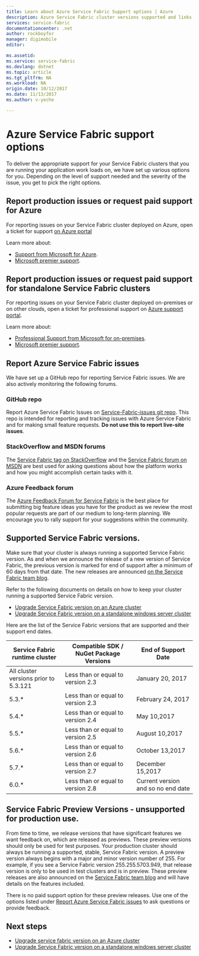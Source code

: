 ```yaml
---
title: Learn about Azure Service Fabric Support options | Azure
description: Azure Service Fabric cluster versions supported and links to file support tickets
services: service-fabric
documentationcenter: .net
author: rockboyfor
manager: digimobile
editor: 

ms.assetid: 
ms.service: service-fabric
ms.devlang: dotnet
ms.topic: article
ms.tgt_pltfrm: NA
ms.workload: NA
origin.date: 10/12/2017
ms.date: 11/13/2017
ms.author: v-yeche

---
```

# Azure Service Fabric support options

To deliver the appropriate support for your Service Fabric clusters that you are running your application work loads on, we have set up various options for you. Depending on the level of support needed and the severity of the issue, you get to pick the right options. 

<a name="getlivesitesupportonazure"></a>
## Report production issues or request paid support for Azure

For reporting issues on your Service Fabric cluster deployed on Azure, open a ticket for support [on Azure portal](https://www.azure.cn/support/support-ticket-form)
<!--Duplicated [Azure support portal](https://www.azure.cn/support/support-ticket-form).-->

Learn more about:

- [Support from Microsoft for Azure](https://www.azure.cn/support/plans/?b=16.44).
- [Microsoft premier support](https://support.microsoft.com/premier).

<a name="getlivesitesupportonprem"></a>
## Report production issues or request paid support for standalone Service Fabric clusters

For reporting issues on your Service Fabric cluster deployed on-premises or on other clouds, open a ticket for professional support on [Azure support portal](https://www.azure.cn/support/support-ticket-form).

Learn more about:

- [Professional Support from Microsoft for on-premises](https://support.microsoft.com/gp/offerprophone?wa=wsignin1.0).
- [Microsoft premier support](https://support.microsoft.com/premier).

<a name="getsupportonissues"></a>
## Report Azure Service Fabric issues 
We have set up a GitHub repo for reporting Service Fabric issues.  We are also actively monitoring the following forums.

### GitHub repo 
Report Azure Service Fabric Issues on [Service-Fabric-issues git repo](https://github.com/Azure/service-fabric-issues). This repo is intended for reporting and tracking issues with Azure Service Fabric and for making small feature requests. **Do not use this to report live-site issues**.

### StackOverflow and MSDN forums
The [Service Fabric tag on StackOverflow][stackoverflow] and the [Service Fabric forum on MSDN][msdn-forum] are best used for asking questions about how the platform works and how you might accomplish certain tasks with it.

### Azure Feedback forum

The [Azure Feedback Forum for Service Fabric][uservoice-forum] is the best place for submitting big feature ideas you have for the product as we review the most popular requests are part of our medium to long-term planning. We encourage you to rally support for your suggestions within the community.

<a name="releasesuport"></a>
## Supported Service Fabric versions.

Make sure that your cluster is always running a supported Service Fabric version. As and when we announce the release of a new version of Service Fabric, the previous version is marked for end of support after a minimum of 60 days from that date. The new releases are announced [on the Service Fabric team blog](https://blogs.msdn.microsoft.com/azureservicefabric/).

Refer to the following documents on details on how to keep your cluster running a supported Service Fabric version.

- [Upgrade Service Fabric version on an Azure cluster ](service-fabric-cluster-upgrade.md)
- [Upgrade Service Fabric version on a standalone windows server cluster ](service-fabric-cluster-upgrade-windows-server.md)

Here are the list of the Service Fabric versions that are supported and their support end dates.

| **Service Fabric runtime cluster** | **Compatible SDK / NuGet Package Versions** | **End of Support Date** |
| --- | --- | --- |
| All cluster versions prior to 5.3.121 |Less than or equal to version  2.3 |January 20, 2017 |
| 5.3.* |Less than or equal to version  2.3 |February 24, 2017 |
| 5.4.* |Less than or equal to version  2.4 |May 10,2017       |
| 5.5.* |Less than or equal to version  2.5 |August 10,2017    |
| 5.6.* |Less than or equal to version  2.6 |October 13,2017   |
| 5.7.* |Less than or equal to version  2.7 |December 15,2017  |
| 6.0.* |Less than or equal to version  2.8 |Current version and so no end date

<a name="previewversion"></a>
## Service Fabric Preview Versions - unsupported for production use.
From time to time, we release versions that have significant features we want feedback on, which are released as previews. These preview versions should only be used for test purposes. Your production cluster should always be running a supported, stable, Service Fabric version. A preview version always begins with a major and minor version number of 255. For example, if you see a Service Fabric version 255.255.5703.949, that release version is only to be used in test clusters and is in preview. These preview releases are also announced on the [Service Fabric team blog](https://blogs.msdn.microsoft.com/azureservicefabric) and will have details on the features included.

There is no paid support option for these preview releases. Use one of the options listed under [Report Azure Service Fabric issues](/service-fabric/service-fabric-support#report-azure-service-fabric-issues) to ask questions or provide feedback.

## Next steps

- [Upgrade service fabric version on an Azure cluster ](service-fabric-cluster-upgrade.md)
- [Upgrade Service Fabric version on a standalone windows server cluster ](service-fabric-cluster-upgrade-windows-server.md)

<!--references-->
[msdn-forum]: https://social.msdn.microsoft.com/Forums/en-US/home?forum=AzureServiceFabric
[stackoverflow]: http://stackoverflow.com/questions/tagged/azure-service-fabric
[uservoice-forum]: https://feedback.azure.com/forums/293901-service-fabric
[acom-docs]: ../service-fabric/index.yml
[sample-repos]: http://aka.ms/servicefabricsamples

<!--Update_Description: update meta properties, wording update-->
